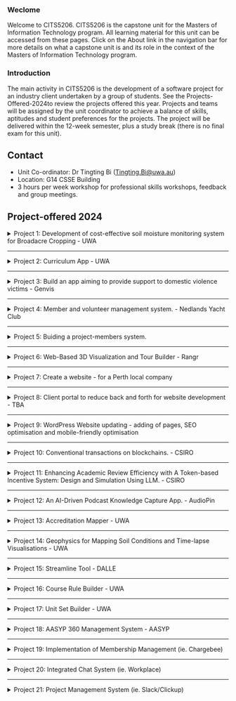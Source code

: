 ### Weclome

Welcome to CITS5206. CITS5206 is the capstone unit for the Masters of Information Technology program. All learning material for this unit can be accessed from these pages. Click on the About link in the navigation bar for more details on what a capstone unit is and its role in the context of the Masters of Information Technology program.

### Introduction

The main activity in CITS5206 is the development of a software project for an industry client undertaken by a group of students. See the Projects-Offered-2024to review the projects offered this year. Projects and teams will be assigned by the unit coordinator to achieve a balance of skills, aptitudes and student preferences for the projects. The project will be delivered within the 12-week semester, plus a study break (there is no final exam for this unit).

## Contact

- Unit Co-ordinator: Dr Tingting Bi (Tingting.Bi@uwa.au)
- Location: G14 CSSE Building
- 3 hours per week workshop for professional skills workshops, feedback and group meetings.

## Project-offered 2024

<details>

<summary> Project 1: Development of cost-effective soil moisture monitoring system for Broadacre Cropping - UWA
 </summary>


**Project Overview** : 
Western Australia's cereal industry is worth over $6 billion dollars annually. The Mediterranean climate, characterized by hot, dry summers and mild, wet winters, creates specific challenges for farmers. Operational windows for field activities are short and often aligned with rainfall events, making precise soil moisture monitoring essential for efficient and sustainable farming practices. 
This capstone project aims to develop a cost-effective soil moisture sensing system specifically designed for broadacre cropping in the cereal industry of Western Australia. The system will use appropriate sensors to estimate soil moisture at various depths along with location information, communicate to a local appropriate hub/server and further send aggregated data over the internet to a server. A designed dashboard will give useful insight to farmers to make decisions, enabling farmers to determine the optimal times for using farm machinery without risking soil compaction or becoming bogged down. 

**Project Plan**: 
1. System Design: 
•	Choice of sensors for soil moisture, location and related microcontroller. Appropriate power mechanism choice 
•	Catering for the environmental effects (waterproofing, rust and damage control etc) 
•	Mechanism for depth variation 
•	Choice of Communication Technology  
•	Selection of attributes for the Dashboard 
•	Dashboard design 
•	Cost Analysis

2. Development of Lab prototype and its demonstration 
Contact information:
Gustavo.alckmin@uwa.edu.au (Department of Agriculture, UWA 
atif.mansoor@uwa.edu.au (Department of Computer Science, UWA) 


</details>

------------------


<details>

<summary> Project 2: Curriculum App - UWA
 </summary>

**Project Overview** : 
The project seeks to develop an intuitive interface for managing course rules across various university courses. It will integrate both standard and custom criteria, ensuring adherence to the university's governance requirements for formatting and documentation. The system will feature an optimized data structure and user interface to ensure data consistency for downstream processes like admissions. This will streamline administrative tasks, and enhance the user and student experience by ensuring the integrity of the data that flows through to admissions. <b>Unit Set Builder</b> The project aimed at creating a user-friendly interface to manage the various types of unit sets that are associated with each course/major. It involves various complex scenarios that need to be considered. The goal is to develop a UI and data structure that efficiently handles diverse scenarios where unit sets consist of nested groups with unique attributes per group and element. This system should be optimized to respond effectively to various types of queries, including those related to study planning.


Client Contact information:
Contact: Feba Chacko
Phone: 64886727
Email: feba.chacko@uwa.edu.au
Preferred contact: Email
Location: UWA

</details>

------------

<details>

<summary> Project 3: Build an app aiming to provide support to domestic violence victims - Genvis 
 </summary>

**Project Overview** : 
Notes: A for-profit but community-focused public-benefit-focused software development firm. (Please follow up with clients to figure out the detailed requirements).


Client Contact information:
Contact: Brad

Email: brad@genvis.co
Preferred contact: Email
</details>


--------------

<details>

<summary> Project 4: Member and volunteer management system. - Nedlands Yacht Club 
 </summary>

**Project Overview** : 
Notes: Please follow up with clients to figure out the detailed requirements


Client Contact information:
Contact: Michael Roberts 

Email: michael.roberts.perth@gmail.com
Preferred contact: Email
</details>

-------------


<details>

<summary> Project 5: Buiding a project-members system.
 </summary>

**Project Overview** : 
Notes:  We have a lot of various processes from choosing project period dates, creating application forms, setting form deadlines to gather committee availability for interviews and sending out interview booking form links to prospective members after application is closed.
  - All this could be made coherent, unified and have some aspects be automated, by implementing such a system.
Software Requirements:
  - Dashboard to create Project Periods (E.g. Winter 2024, Summer 2024, Winter 2025, etc.)
  - Project Forms
  - Committee Interview Availability tracker
  - UI for each committee to select timings.
  - Interview booking system
  - Interviews Dashboard
  - UI to see project period info:
  - Bug reporting system.


Client Contact information:
Contact: Michael Roberts 

Email: michael.roberts.perth@gmail.com
Preferred contact: Email
</details>

---------


<details>

<summary> Project 6:  Web-Based 3D Visualization and Tour Builder - Rangr
 </summary>

** Project Overview **:

Rangr aims to revolutionize the creation and delivery of immersive 3D visual experiences. This project will focus on developing the core components of a web-based platform that allows users to intuitively design, configure, and publish interactive 3D presentations and tours.

Project Scope:

1. 3D Asset Management: Develop a system for importing and managing various 3D model formats (e.g., OBJ, FBX, glTF). Consider optimization techniques for web performance.
2. Web Rendering: Utilize a suitable 3D rendering library (e.g., Three.js, Babylon.js) to deliver smooth, cross-platform web experiences. Prioritize performance and responsiveness.
3. Publishing and Integration: Develop a mechanism to generate standalone web packages or embeddable code snippets for easy integration into existing websites


Client Contact information:
Contact: Humprehy 

Email: hello@firstiq.tech, dadi@eckseed.com
Preferred contact: Email
</details>


------------
<details>

<summary> Project 7:  Create a website  - for a Perth local company
 </summary>

** Project Overview **:

Please follow up with clients to figure out what are the detailed requirements.

Client Contact information:

CLita Oakes, admin@innerworkscounselling.com.au, 0432778490

</details>

-------------
<details>

<summary> Project 8:  Client portal to reduce back and forth for website development  - TBA
 </summary>

** Project Overview **:

Clients have a demo, which can be demoed to show you what to do next step in the project. 

TBA

0481 778 399, alessandra@rockinghamwebservices.com   Allie

</details>

--------------

<details>
<summary> Project 9:  WordPress Website updating - adding of pages, SEO optimisation and mobile-friendly optimisation  
 </summary>

** Project Overview **: Please follow up with clients to check the details about this project.

TBA

Cynthia Wong 61401611332. cynthia.wong@empower2free.com

</details>

-----------------

<details>

<summary> Project 10: Conventional transactions on blockchains. - CSIRO </summary>

**Project Overview** : 
Notes: Conventional transactions on blockchains require explicit and specific action claims, whereas intent-based transactions allow for more vague or natural language expressions, which might make the queries less precise. The goal of this project is to create a Large Language Model (LLM)-based middleware that acts as an intermediary between users and blockchain platforms. This middleware will be capable of intelligently analyzing and translating these less defined user queries into a data format that is compatible with blockchain systems, utilizing accessible external resources and a sustained knowledge graph.

For instance, consider a user interested in exchanging cryptocurrencies but unsure of the exact parameters or commands typically required by blockchain interfaces. The user inputs a vague request into the LLM: "I want to swap some of my ETH for BTC, getting the best possible rate." The LLM processes this input and then generates precise, JSON-formatted transaction proposals. The output would include detailed transaction parameters such as the specific amount of ETH to be exchanged, the equivalent BTC value at the current exchange rate, and any applicable transaction fees. Additionally, if the request lacks necessary details, the middleware might generate follow-up questions to clarify the amount of ETH the user wishes to exchange or confirm the transaction's urgency to fetch the best possible rate.


Client Contact information:
Contact: Saber Yu 

Email: saber.yu@data61.csiro.au
Preferred contact: Email

</details>

------

<details>

<summary> Project 11: Enhancing Academic Review Efficiency with A Token-based Incentive System: Design and Simulation Using LLM. - CSIRO </summary>

**Project Overview** : 
"Enhancing Academic Review Efficiency with a Token-Based Incentive System: Design and Simulation Using LLM

In recent years, academic researchers, particularly in fast-evolving fields like AI and cybersecurity, have increasingly preferred submitting papers to conferences due to their faster review processes and strict deadlines. This shift is driven by the need for timely dissemination of findings, contrasting sharply with traditional journals that often face delays due to challenges in recruiting voluntary reviewers and absence of hard deadlines. This project aims to develop and assess a token-based incentive mechanism designed to encourage timely and high-quality reviews. Through ""what-if"" simulations conducted by a Large Language Model (LLM)-based agent, we will evaluate the effectiveness and identify any potential improvements of this system.

Consider Dr. Smith, an AI researcher, who uses the token-based system to prioritize her conference paper submission. Simultaneously, Dr. Jones, a reviewer, earns tokens by promptly completing high-quality reviews. These tokens ensure his future submissions are also prioritized. This reciprocal incentive system not only motivates efficient reviewing but also ensures quick feedback cycles, crucial for maintaining momentum in dynamic research areas. The project’s LLM-based agent will simulate various operational scenarios of this incentive mechanism to refine its design before any practical implementation."


Client Contact information:
Contact: Saber Yu 

Email: saber.yu@data61.csiro.au
Preferred contact: Email

</details>

----------

<details>

<summary> Project 12: An AI-Driven Podcast Knowledge Capture App. - AudioPin </summary>

**Project Overview** : 


Problem: Podcast listeners often encounter valuable insights but lack a convenient way to capture and organize them for later reference.

Solution: Develop a cross-platform mobile podcast player that allows users to effortlessly record key audio snippets and attach notes for context.

Note: There are some preliminary UI designs available."


Client Contact information:
Contact: Humphrey 

Email: 0420923352 - hello@firstiq.tech
Preferred contact: Email

</details>


-------------



<details>

<summary> Project 13: Accreditation Mapper - UWA </summary>

**Project Overview** : 



Accreditation is awarded to a university program of study after a rigorous evaluation of their capacity to produce graduates who have the knowledge and skills required of an ICT professional. Professional accreditation of university programs is an important and complex task, in which program organisation, unit and program outcomes, and professional competencies need to be documented and explorable. Furthermore, accreditation information is required in different forms by many different stakeholders.  This project is to generate a variety of outputs for reporting and visualising accreditation outcomes.  Outputs will range from written reports and spreadsheets to interactive visualisations.  This project is highly iterative, and the project group will have flexibility in the types of outputs generated.
The UWA Accreditation Mapper software will:
1)	Import course accreditation information (initially provided in a spreadsheet)
2)	Export reports for accreditation in several formats, such as printed documents, graphics, or spreadsheets
3) Quality assurance functions can be added if time permits



Client Contact information:
Contact: Rachel 

Email: rachel.cardell-oliver@uwa.edu.au
Preferred contact: Email

</details>

-------------



<details>

<summary> Project 14: Geophysics for Mapping Soil Conditions and Time-lapse Visualisations - UWA </summary>

Precision farming uses sensors and data analytics to improve knowledge of and response to local conditions in agriculture. Several projects collect electric resistivity data daily (with 5+ sites in Australia where this is done as part of the critical zone project). The time-lapse data we get are simple ascii files of voltage and electric current with a geometry of the electrodes used in the field.
This file undergoes a data inversion with several iterations using a least mean squares algorithm. Various software programs can do that, including a Python-based program called pyGIMLI. The code is freely available.
GIMLI produces a data file which then needs to be loaded into a data visualization software. Work is in progress on an automated process for loading and processing data.

The aim for the data visualisation part is to have resistivities converted to soil water contents and then visualised in a time-lapse video or similar with date and rainfall. Drawing from the work done in the 2023 Capstone project the aim is to produce and finalise a software package that supports the whole workflow from data ingest to visualisation.

The end users would be farmers, hydrologists, soil scientists and also for teaching.
The main datasets being produced are confidential due to the nature of their collaborators (Department of Water). However, there are existing data sets that could be used for setting up the whole application. The software should be able to run on a standard laptop and be platform-independent as far as possible. The solution should be modular so that future projects can build on this platform. Data and user guidance for this system will be provided to the project team by the clients.


Client Contact information:
Contact: Simone, simone.gelsinari@uwa.edu.au 

Preferred contact: Email

</details>

-----------------


<details>

<summary>  Project 15:  Streamline Tool - DALLE 
</summary>
A software tool designed to streamline the creative process for digital artists. This innovative platform will integrate features and APIs from Midjourney, DALLE, Elai.io, into a single, user-friendly application. By consolidating these powerful features, artists will be able to seamlessly generate and enhance AI-driven art and videos without the need to switch between multiple programs. This unified system aims to save time, reduce complexity, and foster greater creative expression."


Client contact: Kimera Brush, audiopin24@gmail.com, 0415155649

</details>


-----------------

<details>

<summary>  Project 16:  Course Rule Builder - UWA </summary>

Summary: Course Rule Builder
The project seeks to develop an intuitive interface for managing course rules across various university courses. It will integrate both standard and custom criteria, ensuring adherence to the university's governance requirements for formatting and documentation.
The system will feature an optimized data structure and user interface to ensure data consistency for downstream processes like admissions. This will streamline administrative tasks, and enhance the user and student experience by ensuring the integrity of the data that flows through to Admissions.
 


 Client contact: maryam.vettoor@uwa.edu.au

 </details>

-------------------



<details>

<summary>
Project 17: Unit Set Builder - UWA </summary>
The project aimed at creating a user-friendly interface to manage the various types of unit sets that are associated with each course/major. It involves various complex scenarios that need to be considered.
The goal is to develop a UI and data structure that efficiently handles diverse scenarios where unit sets consist of nested groups with unique attributes per group and element. This system should be optimized to respond effectively to various types of queries, including those related to study planning.

Client contact: 

Maryam Vettoo
maryam.vettoor@uwa.edu.au

</details>


-------------------
<details>

<summary> Project 18:  AASYP 360 Management System - AASYP </summary>

A. Centralised Document Management System (DMS; ie. Google Suites)
Central Repository with Folder structures and metadata/tagging
Including quick access and tagging/search filters
Customizable role-based access control with user permissions 
Accessible using current organisation email accounts (identifiable)
Version control & audit trails 
Coworking space
Document sharing & collaboration; including task management & workflow

Client: 

Paul Sigar, CEO, paul.sigar@aasyp.org (Lead contact); Icely Dy, CMO, icely.recatody@aasyp.org (for cc purposes)

</details>

--------------------

<details>

<summary>Project 19: Implementation of Membership Management (ie. Chargebee) </summary>
Membership automation
Data entry automation (online application form links to AASYP membership processing system/database; no requirement for manual input / separate data entry).

Client: 

Paul Sigar, CEO, paul.sigar@aasyp.org (Lead contact); Icely Dy, CMO, icely.recatody@aasyp.org (for cc purposes)

</details>

--------------------
<details>

<summary>Project 20: Integrated Chat System (ie. Workplace)</summary>
User Management & Account Integration (with Google email) 
Timezone & location identification 
Real-time Direct messaging and Group chats; with team “Channels”
In-system voice and video conferencing 
Scheduling system for meetings (with scheduling assistance automation)
Multimedia & integrated document sharing 
Either with GSuites or with the above project (see A)
Notifications & Alerts 
Secure End-to-End encryption

Client: 

Paul Sigar, CEO, paul.sigar@aasyp.org (Lead contact); Icely Dy, CMO, icely.recatody@aasyp.org (for cc purposes)

</details>

-------------------



<details>

<summary>Project 21: Project Management System (ie. Slack/Clickup)</summary>
Marketing request form
Role assignments
Task management (task creations)
Notifications & Alerts
Deliverable view option (ie kanvan, calendar, gantt, etc)
Overall teams dashboard
Subteam dashboard/choose only viewing dashboards
Document integration/collaboration (Project A)
Finance portfolio: streamlining reimbursement process (ie Monday)

Client: 

Paul Sigar, CEO, paul.sigar@aasyp.org (Lead contact); Icely Dy, CMO, icely.recatody@aasyp.org (for cc purposes)


</details>
